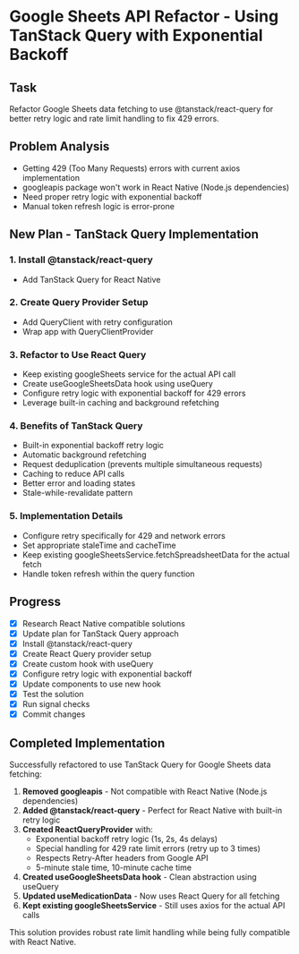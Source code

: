 # Google Sheets API Refactor - Using TanStack Query with Exponential Backoff

## Task

Refactor Google Sheets data fetching to use @tanstack/react-query for better retry logic and rate limit handling to fix 429 errors.

## Problem Analysis

- Getting 429 (Too Many Requests) errors with current axios implementation
- googleapis package won't work in React Native (Node.js dependencies)
- Need proper retry logic with exponential backoff
- Manual token refresh logic is error-prone

## New Plan - TanStack Query Implementation

### 1. Install @tanstack/react-query

- Add TanStack Query for React Native

### 2. Create Query Provider Setup

- Add QueryClient with retry configuration
- Wrap app with QueryClientProvider

### 3. Refactor to Use React Query

- Keep existing googleSheets service for the actual API call
- Create useGoogleSheetsData hook using useQuery
- Configure retry logic with exponential backoff for 429 errors
- Leverage built-in caching and background refetching

### 4. Benefits of TanStack Query

- Built-in exponential backoff retry logic
- Automatic background refetching
- Request deduplication (prevents multiple simultaneous requests)
- Caching to reduce API calls
- Better error and loading states
- Stale-while-revalidate pattern

### 5. Implementation Details

- Configure retry specifically for 429 and network errors
- Set appropriate staleTime and cacheTime
- Keep existing googleSheetsService.fetchSpreadsheetData for the actual fetch
- Handle token refresh within the query function

## Progress

- [x] Research React Native compatible solutions
- [x] Update plan for TanStack Query approach
- [x] Install @tanstack/react-query
- [x] Create React Query provider setup
- [x] Create custom hook with useQuery
- [x] Configure retry logic with exponential backoff
- [x] Update components to use new hook
- [x] Test the solution
- [x] Run signal checks
- [x] Commit changes

## Completed Implementation

Successfully refactored to use TanStack Query for Google Sheets data fetching:

1. **Removed googleapis** - Not compatible with React Native (Node.js dependencies)
2. **Added @tanstack/react-query** - Perfect for React Native with built-in retry logic
3. **Created ReactQueryProvider** with:
   - Exponential backoff retry logic (1s, 2s, 4s delays)
   - Special handling for 429 rate limit errors (retry up to 3 times)
   - Respects Retry-After headers from Google API
   - 5-minute stale time, 10-minute cache time
4. **Created useGoogleSheetsData hook** - Clean abstraction using useQuery
5. **Updated useMedicationData** - Now uses React Query for all fetching
6. **Kept existing googleSheetsService** - Still uses axios for the actual API calls

This solution provides robust rate limit handling while being fully compatible with React Native.
